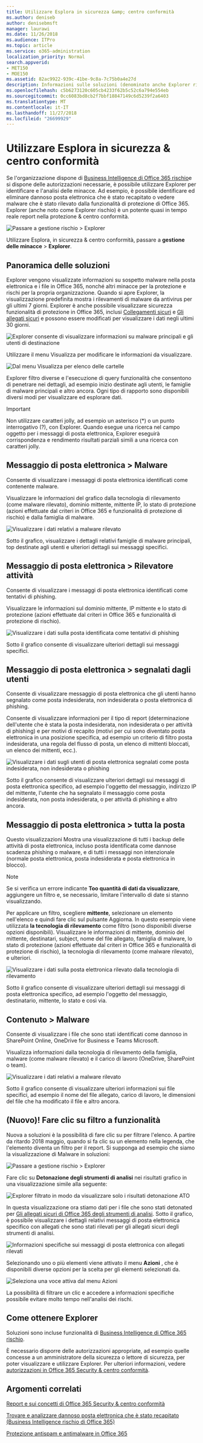 ```yaml
---
title: Utilizzare Esplora in sicurezza &amp; centro conformità
ms.author: deniseb
author: denisebmsft
manager: laurawi
ms.date: 11/26/2018
ms.audience: ITPro
ms.topic: article
ms.service: o365-administration
localization_priority: Normal
search.appverid:
- MET150
- MOE150
ms.assetid: 82ac9922-939c-41be-9c8a-7c75b0a4e27d
description: Informazioni sulle soluzioni (denominato anche Explorer rischio) la sicurezza &amp; centro conformità.
ms.openlocfilehash: c5b6273120c605cb4233f62b5c52c6a794e554eb
ms.sourcegitcommit: 0cc6083bd8cb2f7bbf18847149c6d5239f2a6403
ms.translationtype: MT
ms.contentlocale: it-IT
ms.lasthandoff: 11/27/2018
ms.locfileid: "26699929"
---
```

# <a name="use-explorer-in-the-security-amp-compliance-center"></a>Utilizzare Esplora in sicurezza &amp; centro conformità

Se l'organizzazione dispone di [Business Intelligence di Office 365 rischio](office-365-ti.md)e si dispone delle autorizzazioni necessarie, è possibile utilizzare Explorer per identificare e l'analisi delle minacce. Ad esempio, è possibile identificare ed eliminare dannoso posta elettronica che è stato recapitato o vedere malware che è stato rilevato dalla funzionalità di protezione di Office 365. Explorer (anche noto come Explorer rischio) è un potente quasi in tempo reale report nella protezione &amp; centro conformità.
  
![Passare a gestione rischio \> Explorer](media/cab32fa2-66f1-4ad5-bc1d-2bac4dbeb48c.png)
  
Utilizzare Esplora, in sicurezza &amp; centro conformità, passare a **gestione delle minacce** \> **Explorer**.
      
## <a name="explorer-overview"></a>Panoramica delle soluzioni

Explorer vengono visualizzate informazioni su sospetto malware nella posta elettronica e i file in Office 365, nonché altri minacce per la protezione e rischi per la propria organizzazione. Quando si apre Explorer, la visualizzazione predefinita mostra i rilevamenti di malware da antivirus per gli ultimi 7 giorni. Explorer è anche possibile visualizzare sicurezza funzionalità di protezione in Office 365, inclusi [Collegamenti sicuri](atp-safe-links.md) e [Gli allegati sicuri](atp-safe-attachments.md) e possono essere modificati per visualizzare i dati negli ultimi 30 giorni.
  
![Explorer consente di visualizzare informazioni su malware principali e gli utenti di destinazione](media/8e8c1582-d6f4-4521-8591-686a1cb01f7e.png)
  
Utilizzare il menu Visualizza per modificare le informazioni da visualizzare.
  
![Dal menu Visualizza per elenco delle cartelle](media/2bb34f58-555f-4967-ba55-740334ef1f8e.png)
  
Explorer filtro diverse e l'esecuzione di query funzionalità che consentono di penetrare nei dettagli, ad esempio inizio destinate agli utenti, le famiglie di malware principali e altro ancora. Ogni tipo di rapporto sono disponibili diversi modi per visualizzare ed esplorare dati.

> [!IMPORTANT]
> Non utilizzare caratteri jolly, ad esempio un asterisco (*) o un punto interrogativo (?), con Explorer. Quando esegue una ricerca nel campo oggetto per i messaggi di posta elettronica, Explorer eseguirà corrispondenza e rendimento risultati parziali simili a una ricerca con caratteri jolly.

## <a name="email--malware"></a>Messaggio di posta elettronica \> Malware

Consente di visualizzare i messaggi di posta elettronica identificati come contenente malware.  

Visualizzare le informazioni del grafico dalla tecnologia di rilevamento (come malware rilevato), dominio mittente, mittente IP, lo stato di protezione (azioni effettuate dal criteri in Office 365 e funzionalità di protezione di rischio) e dalla famiglia di malware.  

![Visualizzare i dati relativi a malware rilevato](media/d11dc568-b091-4159-b261-df13d76b520b.png)         

Sotto il grafico, visualizzare i dettagli relativi famiglie di malware principali, top destinate agli utenti e ulteriori dettagli sui messaggi specifici. 

## <a name="email--phish"></a>Messaggio di posta elettronica \> Rilevatore attività

Consente di visualizzare i messaggi di posta elettronica identificati come tentativi di phishing.  

Visualizzare le informazioni sul dominio mittente, IP mittente e lo stato di protezione (azioni effettuate dal criteri in Office 365 e funzionalità di protezione di rischio). 

![Visualizzare i dati sulla posta identificata come tentativi di phishing](media/2e3f97fa-2b99-47f9-afd6-216d10633c50.png) 

Sotto il grafico consente di visualizzare ulteriori dettagli sui messaggi specifici. 

## <a name="email--user-reported"></a>Messaggio di posta elettronica \> segnalati dagli utenti

Consente di visualizzare messaggio di posta elettronica che gli utenti hanno segnalato come posta indesiderata, non indesiderata o posta elettronica di phishing.  

Consente di visualizzare informazioni per il tipo di report (determinazione dell'utente che è stata la posta indesiderata, non indesiderata o per attività di phishing) e per motivi di recapito (motivi per cui sono diventato posta elettronica in una posizione specifica, ad esempio un criterio di filtro posta indesiderata, una regola del flusso di posta, un elenco di mittenti bloccati, un elenco dei mittenti, ecc.).  

![Visualizzare i dati sugli utenti di posta elettronica segnalati come posta indesiderata, non indesiderata o phishing](media/255acd04-0d07-4b29-82af-5060a60c20ab.png)  

Sotto il grafico consente di visualizzare ulteriori dettagli sui messaggi di posta elettronica specifico, ad esempio l'oggetto del messaggio, indirizzo IP del mittente, l'utente che ha segnalato il messaggio come posta indesiderata, non posta indesiderata, o per attività di phishing e altro ancora. 

## <a name="email--all-mail"></a>Messaggio di posta elettronica \> tutta la posta

Questo visualizzazioni Mostra una visualizzazione di tutti i backup delle attività di posta elettronica, incluso posta identificata come dannose scadenza phishing o malware, e di tutti i messaggi non intenzionale (normale posta elettronica, posta indesiderata e posta elettronica in blocco). 

> [!NOTE]
> Se si verifica un errore indicante **Too quantità di dati da visualizzare**, aggiungere un filtro e, se necessario, limitare l'intervallo di date si stanno visualizzando. 

Per applicare un filtro, scegliere **mittente**, selezionare un elemento nell'elenco e quindi fare clic sul pulsante Aggiorna. In questo esempio viene utilizzata **la tecnologia di rilevamento** come filtro (sono disponibili diverse opzioni disponibili). Visualizzare le informazioni di mittente, dominio del mittente, destinatari, subject, nome del file allegato, famiglia di malware, lo stato di protezione (azioni effettuate dal criteri in Office 365 e funzionalità di protezione di rischio), la tecnologia di rilevamento (come malware rilevato), e ulteriori. 

![Visualizzare i dati sulla posta elettronica rilevato dalla tecnologia di rilevamento](media/0c032eb3-6021-4174-9f06-ff8f30c245ca.png) 

Sotto il grafico consente di visualizzare ulteriori dettagli sui messaggi di posta elettronica specifico, ad esempio l'oggetto del messaggio, destinatario, mittente, lo stato e così via. 

## <a name="content--malware"></a>Contenuto \> Malware

Consente di visualizzare i file che sono stati identificati come dannoso in SharePoint Online, OneDrive for Business e Teams Microsoft.

Visualizza informazioni dalla tecnologia di rilevamento della famiglia, malware (come malware rilevato) e il carico di lavoro (OneDrive, SharePoint o team). 

![Visualizzare i dati relativi a malware rilevato](media/d11dc568-b091-4159-b261-df13d76b520b.png)  

Sotto il grafico consente di visualizzare ulteriori informazioni sui file specifici, ad esempio il nome del file allegato, carico di lavoro, le dimensioni del file che ha modificato il file e altro ancora. 
  
## <a name="new-click-to-filter-capabilities"></a>(Nuovo)! Fare clic su filtro a funzionalità

Nuova a soluzioni è la possibilità di fare clic su per filtrare l'elenco. A partire da ritardo 2018 maggio, quando si fa clic su un elemento nella legenda, che l'elemento diventa un filtro per il report. Si supponga ad esempio che siamo la visualizzazione di Malware in soluzioni:
  
![Passare a gestione rischio \> Explorer](media/cab32fa2-66f1-4ad5-bc1d-2bac4dbeb48c.png)
  
Fare clic su **Detonazione degli strumenti di analisi** nei risultati grafico in una visualizzazione simile alla seguente: 
  
![Explorer filtrato in modo da visualizzare solo i risultati detonazione ATO](media/7241d7dd-27bc-467d-9db8-6e806c49df14.png)
  
In questa visualizzazione ora stiamo dati per i file che sono stati detonated per [Gli allegati sicuri di Office 365 degli strumenti di analisi](atp-safe-attachments.md). Sotto il grafico, è possibile visualizzare i dettagli relativi messaggi di posta elettronica specifico con allegati che sono stati rilevati per gli allegati sicuri degli strumenti di analisi.
  
![Informazioni specifiche sui messaggi di posta elettronica con allegati rilevati](media/c91fb05c-d1d4-4085-acc6-f7008a415c2a.png)
  
Selezionando uno o più elementi viene attivato il menu **Azioni** , che è disponibili diverse opzioni per la scelta per gli elementi selezionati da. 
  
![Seleziona una voce attiva dal menu Azioni](media/95f127a4-1b2a-4a76-88b9-096e3ba27d1b.png)
  
La possibilità di filtrare un clic e accedere a informazioni specifiche possibile evitare molto tempo nell'analisi dei rischi.
  
## <a name="how-do-i-get-explorer"></a>Come ottenere Explorer

Soluzioni sono incluse funzionalità di [Business Intelligence di Office 365 rischio](office-365-ti.md). 

È necessario disporre delle autorizzazioni appropriate, ad esempio quelle concesse a un amministratore della sicurezza o lettore di sicurezza, per poter visualizzare e utilizzare Explorer. Per ulteriori informazioni, vedere [autorizzazioni in Office 365 Security &amp; centro conformità](permissions-in-the-security-and-compliance-center.md).
  
## <a name="related-topics"></a>Argomenti correlati

[Report e sui concetti di Office 365 Security &amp; centro conformità](reports-and-insights-in-security-and-compliance.md)
  
[Trovare e analizzare dannoso posta elettronica che è stato recapitato (Business Intelligence rischio di Office 365)](investigate-malicious-email-that-was-delivered.md)
  
[Protezione antispam e antimalware in Office 365](anti-spam-and-anti-malware-protection.md)
  

